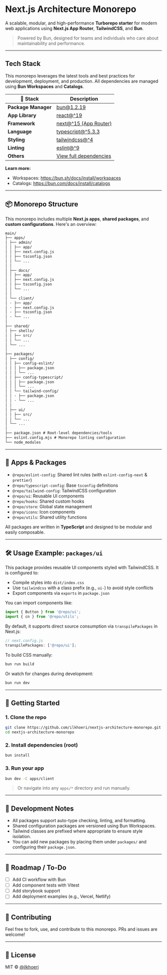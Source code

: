 # Next.js Architecture Monorepo

A scalable, modular, and high-performance **Turborepo starter** for modern web applications using **Next.js App Router**, **TailwindCSS**, and **Bun**.

> Powered by Bun, designed for teams and individuals who care about maintainability and performance.

---

## Tech Stack

This monorepo leverages the latest tools and best practices for development, deployment, and production. All dependencies are managed using **Bun Workspaces** and **Catalogs**.

| 🚀 Stack            | Description                                         |
| ------------------- | --------------------------------------------------- |
| **Package Manager** | [bun@1.2.19](https://bun.sh/docs)                   |
| **App Library**     | [react@^19](https://react.dev)                      |
| **Framework**       | [next@^15 (App Router)](https://nextjs.org)         |
| **Language**        | [typescript@^5.3.3](https://www.typescriptlang.org) |
| **Styling**         | [tailwindcss@^4](https://tailwindcss.com)           |
| **Linting**         | [eslint@^9](https://eslint.org)                     |
| **Others**          | [View full dependencies](./package.json)            |

**Learn more:**

- Workspaces: <https://bun.sh/docs/install/workspaces>
- Catalogs: <https://bun.com/docs/install/catalogs>

---

## 📦 Monorepo Structure

This monorepo includes multiple **Next.js apps**, **shared packages**, and **custom configurations**. Here's an overview:

```md
main/
├── apps/
│ ├── admin/
│ │ ├── app/
│ │ ├── next.config.js
│ │ ├── tsconfig.json
│ │ └── ...
│ │
│ ├── docs/
│ │ ├── app/
│ │ ├── next.config.js
│ │ ├── tsconfig.json
│ │ └── ...
│ │
│ └── client/
│ · ├── app/
│ · ├── next.config.js
│ · ├── tsconfig.json
│ · └── ...
│
├── shared/
│ ├── shells/
│ │ ├── src/
│ │ └── ...
│ └── ...
│
├── packages/
│ ├── config/
│ │ ├── config-eslint/
│ │ │ ├── package.json
│ │ │ └── ...
│ │ ├── config-typescript/
│ │ │ ├── package.json
│ │ │ └── ...
│ │ └── tailwind-config/
│ │ · ├── package.json
│ │ · └── ...
│ │
│ ├── ui/
│ │ ├── src/
│ │ └── ...
│ └── ...
│
├── package.json # Root-level dependencies/tools
├── eslint.config.mjs # Monorepo linting configuration
└── node_modules
```

---

## 📁 Apps & Packages

- `@repo/eslint-config`: Shared lint rules (with `eslint-config-next` & `prettier`)
- `@repo/typescript-config`: Base `tsconfig` definitions
- `@repo/tailwind-config`: TailwindCSS configuration
- `@repo/ui`: Reusable UI components
- `@repo/hooks`: Shared custom hooks
- `@repo/store`: Global state management
- `@repo/icons`: Icon components
- `@repo/utils`: Shared utility functions

All packages are written in **TypeScript** and designed to be modular and easily composable.

---

## 🛠 Usage Example: `packages/ui`

This package provides reusable UI components styled with TailwindCSS. It is configured to:

- Compile styles into `dist/index.css`
- Use `tailwindcss` with a class prefix (e.g., `ui-`) to avoid style conflicts
- Export components via `exports` in `package.json`

You can import components like:

```ts
import { Button } from '@repo/ui';
import { cn } from '@repo/utils';
```

By default, it supports direct source consumption via `transpilePackages` in Next.js:

```ts
// next.config.js
transpilePackages: ['@repo/ui'];
```

To build CSS manually:

```bash
bun run build
```

Or watch for changes during development:

```bash
bun run dev
```

---

## 🧪 Getting Started

### 1. Clone the repo

```bash
git clone https://github.com/ilkhoeri/nextjs-architecture-monorepo.git
cd nextjs-architecture-monorepo
```

### 2. Install dependencies (root)

```bash
bun install
```

### 3. Run your app

```bash
bun dev -C apps/client
```

> Or navigate into any `apps/*` directory and run manually.

---

## 🔧 Development Notes

- All packages support auto-type checking, linting, and formatting.
- Shared configuration packages are versioned using Bun Workspaces.
- Tailwind classes are prefixed where appropriate to ensure style isolation.
- You can add new packages by placing them under `packages/` and configuring their `package.json`.

---

## 📌 Roadmap / To-Do

- [ ] Add CI workflow with Bun
- [ ] Add component tests with Vitest
- [ ] Add storybook support
- [ ] Add deployment examples (e.g., Vercel, Netlify)

---

## 🤝 Contributing

Feel free to fork, use, and contribute to this monorepo. PRs and issues are welcome!

---

## 📜 License

MIT © [@ilkhoeri](https://github.com/ilkhoeri)
